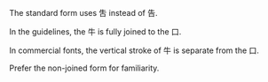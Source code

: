 The standard form uses 吿 instead of 告.

In the guidelines, the 牛 is fully joined to the 口.

In commercial fonts, the vertical stroke of 牛 is separate from the 口.

Prefer the non-joined form for familiarity.
